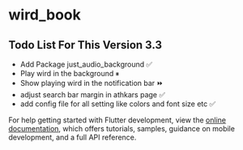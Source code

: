 # wird_book

## Todo List For This Version 3.3

- Add Package just_audio_background ✅
- Play wird in the background ⏸
- Show playing wird in the notification bar ⏩
- adjust search bar margin in athkars page ✅
- add config file for all setting like colors and font size etc ✅

For help getting started with Flutter development, view the
[online documentation](https://docs.flutter.dev/), which offers tutorials,
samples, guidance on mobile development, and a full API reference.
